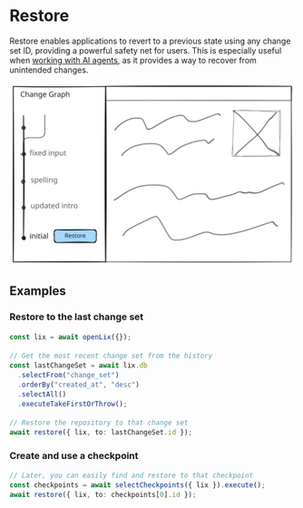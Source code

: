 # Restore

Restore enables applications to revert to a previous state using any change set ID, providing a powerful safety net for users. This is especially useful when [working with AI agents](../ai-agent-collaboration.md), as it provides a way to recover from unintended changes.

![Restore](../../assets/restore.svg)

## Examples

### Restore to the last change set

```ts
const lix = await openLix({});

// Get the most recent change set from the history
const lastChangeSet = await lix.db
  .selectFrom("change_set")
  .orderBy("created_at", "desc")
  .selectAll()
  .executeTakeFirstOrThrow();

// Restore the repository to that change set
await restore({ lix, to: lastChangeSet.id });
```

### Create and use a checkpoint

```ts
// Later, you can easily find and restore to that checkpoint
const checkpoints = await selectCheckpoints({ lix }).execute();
await restore({ lix, to: checkpoints[0].id });
```
